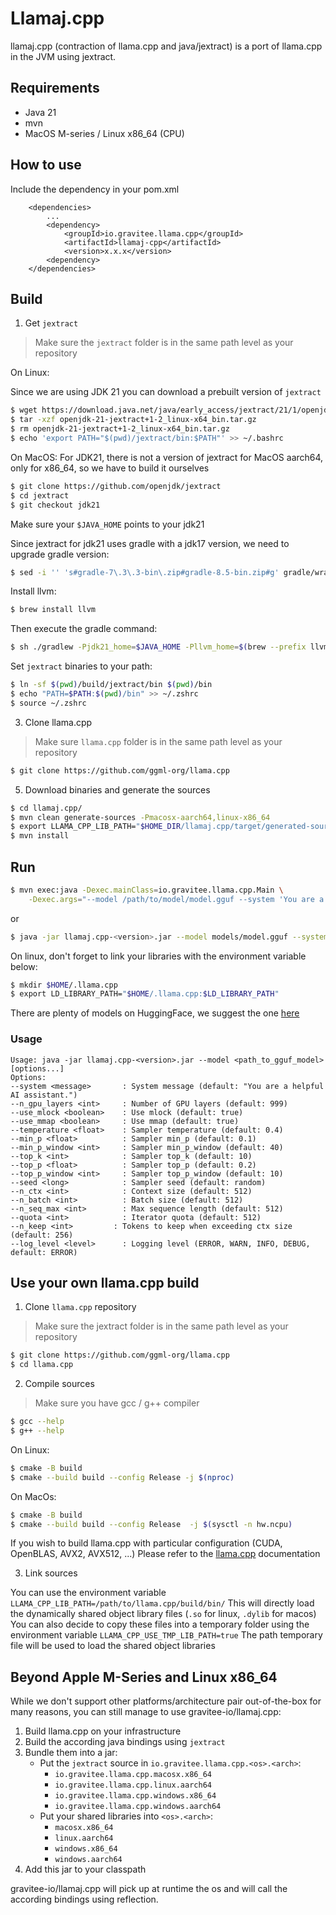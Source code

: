 #  Llamaj.cpp

llamaj.cpp (contraction of llama.cpp and java/jextract) is a port of llama.cpp in the JVM using jextract.

## Requirements

- Java 21
- mvn
- MacOS M-series / Linux x86_64 (CPU)

## How to use

Include the dependency in your pom.xml
```
    <dependencies>
        ...
        <dependency>
            <groupId>io.gravitee.llama.cpp</groupId>
            <artifactId>llamaj-cpp</artifactId>
            <version>x.x.x</version>
        <dependency>
    </dependencies>
```

## Build

1. Get `jextract`

> Make sure the `jextract` folder is in the same path level as your repository

On Linux:

Since we are using JDK 21 you can download a prebuilt version of `jextract`

```bash
$ wget https://download.java.net/java/early_access/jextract/21/1/openjdk-21-jextract+1-2_linux-x64_bin.tar.gz
$ tar -xzf openjdk-21-jextract+1-2_linux-x64_bin.tar.gz
$ rm openjdk-21-jextract+1-2_linux-x64_bin.tar.gz
$ echo 'export PATH="$(pwd)/jextract/bin:$PATH"' >> ~/.bashrc
```

On MacOS:
For JDK21, there is not a version of jextract for MacOS aarch64, only for x86_64, so we have to build it ourselves

```bash
$ git clone https://github.com/openjdk/jextract
$ cd jextract
$ git checkout jdk21
```

Make sure your `$JAVA_HOME` points to your jdk21

Since jextract for jdk21 uses gradle with a jdk17 version, we need to upgrade gradle version:
```bash
$ sed -i '' 's#gradle-7\.3\.3-bin\.zip#gradle-8.5-bin.zip#g' gradle/wrapper/gradle-wrapper.properties
```

Install llvm:
```bash
$ brew install llvm
```

Then execute the gradle command:
```bash
$ sh ./gradlew -Pjdk21_home=$JAVA_HOME -Pllvm_home=$(brew --prefix llvm) clean verify
```

Set `jextract` binaries to your path:
```bash
$ ln -sf $(pwd)/build/jextract/bin $(pwd)/bin
$ echo "PATH=$PATH:$(pwd)/bin" >> ~/.zshrc
$ source ~/.zshrc
```
3. Clone llama.cpp

> Make sure `llama.cpp` folder is in the same path level as your repository

```bash
$ git clone https://github.com/ggml-org/llama.cpp
```

5. Download binaries and generate the sources

```bash
$ cd llamaj.cpp/
$ mvn clean generate-sources -Pmacosx-aarch64,linux-x86_64
$ export LLAMA_CPP_LIB_PATH="$HOME_DIR/llamaj.cpp/target/generated-sources/<<macosx|linux>>/<<x86_64|aarch64>>"
$ mvn install
```

## Run

```bash
$ mvn exec:java -Dexec.mainClass=io.gravitee.llama.cpp.Main \
    -Dexec.args="--model /path/to/model/model.gguf --system 'You are a helpful assistant. Answer question to the best of your ability'"
```

or

```bash
$ java -jar llamaj.cpp-<version>.jar --model models/model.gguf --system 'You are a helpful assistant. Answer question to the best of your ability'
```

On linux, don't forget to link your libraries with the environment variable below:
```bash
$ mkdir $HOME/.llama.cpp
$ export LD_LIBRARY_PATH="$HOME/.llama.cpp:$LD_LIBRARY_PATH"
```

There are plenty of models on HuggingFace, we suggest the one [here](https://huggingface.co/bartowski/Llama-3.2-1B-Instruct-GGUF)

### Usage
```
Usage: java -jar llamaj.cpp-<version>.jar --model <path_to_gguf_model> [options...]
Options:
--system <message>       : System message (default: "You are a helpful AI assistant.")
--n_gpu_layers <int>     : Number of GPU layers (default: 999)
--use_mlock <boolean>    : Use mlock (default: true)
--use_mmap <boolean>     : Use mmap (default: true)
--temperature <float>    : Sampler temperature (default: 0.4)
--min_p <float>          : Sampler min_p (default: 0.1)
--min_p_window <int>     : Sampler min_p_window (default: 40)
--top_k <int>            : Sampler top_k (default: 10)
--top_p <float>          : Sampler top_p (default: 0.2)
--top_p_window <int>     : Sampler top_p_window (default: 10)
--seed <long>            : Sampler seed (default: random)
--n_ctx <int>            : Context size (default: 512)
--n_batch <int>          : Batch size (default: 512)
--n_seq_max <int>        : Max sequence length (default: 512)
--quota <int>            : Iterator quota (default: 512)
--n_keep <int>         : Tokens to keep when exceeding ctx size (default: 256)
--log_level <level>      : Logging level (ERROR, WARN, INFO, DEBUG, default: ERROR)
```

## Use your own llama.cpp build

1. Clone `llama.cpp` repository

> Make sure the jextract folder is in the same path level as your repository

```bash
$ git clone https://github.com/ggml-org/llama.cpp
$ cd llama.cpp
```

2. Compile sources

> Make sure you have gcc / g++ compiler

```bash
$ gcc --help
$ g++ --help
```

On Linux:
```bash
$ cmake -B build
$ cmake --build build --config Release -j $(nproc)  
```

On MacOs:
```bash
$ cmake -B build
$ cmake --build build --config Release  -j $(sysctl -n hw.ncpu)
```

If you wish to build llama.cpp with particular configuration (CUDA, OpenBLAS, AVX2, AVX512, ...)
Please refer to the [llama.cpp](https://github.com/ggml-org/llama.cpp/blob/master/docs/build.md) documentation

3. Link sources

You can use the environment variable `LLAMA_CPP_LIB_PATH=/path/to/llama.cpp/build/bin/`
This will directly load the dynamically shared object library files (`.so` for linux, `.dylib` for macos) 
You can also decide to copy these files into a temporary folder using the environment variable `LLAMA_CPP_USE_TMP_LIB_PATH=true`
The path temporary file will be used to load the shared object libraries

## Beyond Apple M-Series and Linux x86_64

While we don't support other platforms/architecture pair out-of-the-box for many reasons, you can still manage to use 
gravitee-io/llamaj.cpp:

1. Build llama.cpp on your infrastructure
2. Build the according java bindings using `jextract`
3. Bundle them into a jar:
   - Put the `jextract` source in `io.gravitee.llama.cpp.<os>.<arch>`:
     - `io.gravitee.llama.cpp.macosx.x86_64`
     - `io.gravitee.llama.cpp.linux.aarch64`
     - `io.gravitee.llama.cpp.windows.x86_64`
     - `io.gravitee.llama.cpp.windows.aarch64`
   - Put your shared libraries into `<os>.<arch>`:
     - `macosx.x86_64`
     - `linux.aarch64`
     - `windows.x86_64`
     - `windows.aarch64`
4. Add this jar to your classpath

gravitee-io/llamaj.cpp will pick up at runtime the os and will call the according bindings using reflection.
